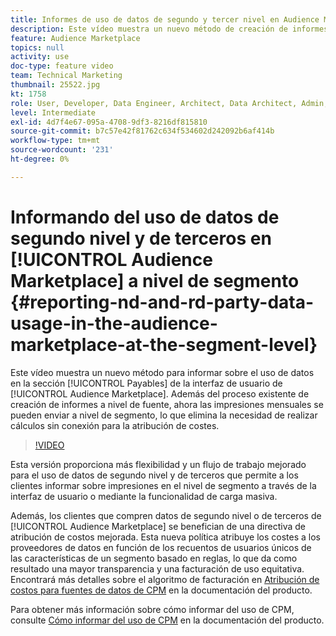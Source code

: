 ```yaml
---
title: Informes de uso de datos de segundo y tercer nivel en Audience Marketplace a nivel de segmento
description: Este vídeo muestra un nuevo método de creación de informes de uso de datos en la sección Cuentas a Pagar de la interfaz de usuario de Audience Marketplace. Además del proceso existente de creación de informes a nivel de fuente, ahora las impresiones mensuales se pueden enviar a nivel de segmento, lo que elimina la necesidad de realizar cálculos sin conexión para la atribución de costes.
feature: Audience Marketplace
topics: null
activity: use
doc-type: feature video
team: Technical Marketing
thumbnail: 25522.jpg
kt: 1758
role: User, Developer, Data Engineer, Architect, Data Architect, Admin, Leader
level: Intermediate
exl-id: 4d7f4e67-095a-4708-9df3-8216df815810
source-git-commit: b7c57e42f81762c634f534602d242092b6af414b
workflow-type: tm+mt
source-wordcount: '231'
ht-degree: 0%

---
```


# Informando del uso de datos de segundo nivel y de terceros en [!UICONTROL Audience Marketplace] a nivel de segmento {#reporting-nd-and-rd-party-data-usage-in-the-audience-marketplace-at-the-segment-level}

Este vídeo muestra un nuevo método para informar sobre el uso de datos en la sección [!UICONTROL Payables] de la interfaz de usuario de [!UICONTROL Audience Marketplace]. Además del proceso existente de creación de informes a nivel de fuente, ahora las impresiones mensuales se pueden enviar a nivel de segmento, lo que elimina la necesidad de realizar cálculos sin conexión para la atribución de costes.

>[!VIDEO](https://video.tv.adobe.com/v/25522/?quality=12)

Esta versión proporciona más flexibilidad y un flujo de trabajo mejorado para el uso de datos de segundo nivel y de terceros que permite a los clientes informar sobre impresiones en el nivel de segmento a través de la interfaz de usuario o mediante la funcionalidad de carga masiva.

Además, los clientes que compren datos de segundo nivel o de terceros de [!UICONTROL Audience Marketplace] se benefician de una directiva de atribución de costos mejorada. Esta nueva política atribuye los costes a los proveedores de datos en función de los recuentos de usuarios únicos de las características de un segmento basado en reglas, lo que da como resultado una mayor transparencia y una facturación de uso equitativa. Encontrará más detalles sobre el algoritmo de facturación en [Atribución de costos para fuentes de datos de CPM](https://experiencecloud.adobe.com/resources/help/en_US/aam/marketplace_cpm_billing.html) en la documentación del producto.

Para obtener más información sobre cómo informar del uso de CPM, consulte [Cómo informar del uso de CPM](https://experiencecloud.adobe.com/resources/help/en_US/aam/t_marketplace_report_cpm_usage.html) en la documentación del producto.
